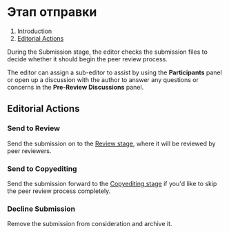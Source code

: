 # Этап отправки

1. Introduction
2. [Editorial Actions](submission.md#editorial-actions)

During the Submission stage, the editor checks the submission files to decide whether it should begin the peer review process.

The editor can assign a sub-editor to assist by using the **Participants** panel or open up a discussion with the author to answer any questions or concerns in the **Pre-Review Discussions** panel.

## <a name="editorial-actions"></a>Editorial Actions

### Send to Review

Send the submission on to the [Review stage](review.md), where it will be reviewed by peer reviewers.

### Send to Copyediting

Send the submission forward to the [Copyediting stage](copyediting.md) if you'd like to skip the peer review process completely.

### Decline Submission

Remove the submission from consideration and archive it.
